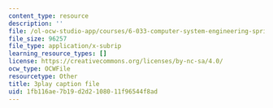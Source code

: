 ```yaml
---
content_type: resource
description: ''
file: /ol-ocw-studio-app/courses/6-033-computer-system-engineering-spring-2018/1fb116ae7b19d2d2108011f96544f8ad_r2_-2KW76ec.srt
file_size: 96257
file_type: application/x-subrip
learning_resource_types: []
license: https://creativecommons.org/licenses/by-nc-sa/4.0/
ocw_type: OCWFile
resourcetype: Other
title: 3play caption file
uid: 1fb116ae-7b19-d2d2-1080-11f96544f8ad
---
```

